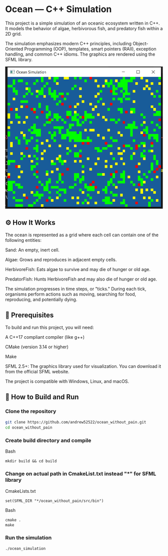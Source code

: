 # Ocean — C++ Simulation

This project is a simple simulation of an oceanic ecosystem written in C++. It models the behavior of algae, herbivorous fish, and predatory fish within a 2D grid.

The simulation emphasizes modern C++ principles, including Object-Oriented Programming (OOP), templates, smart pointers (RAII), exception handling, and common C++ idioms. The graphics are rendered using the SFML library.

![Gameplay Screenshot](screen2.png)

## ⚙️ How It Works

The ocean is represented as a grid where each cell can contain one of the following entities:

Sand: An empty, inert cell.

Algae: Grows and reproduces in adjacent empty cells.

HerbivoreFish: Eats algae to survive and may die of hunger or old age.

PredatorFish: Hunts HerbivoreFish and may also die of hunger or old age.

The simulation progresses in time steps, or "ticks." During each tick, organisms perform actions such as moving, searching for food, reproducing, and potentially dying.

## 🔧 Prerequisites


To build and run this project, you will need:

A C++17 compliant compiler (like g++)

CMake (version 3.14 or higher)

Make

SFML 2.5+: The graphics library used for visualization. You can download it from the official SFML website.

The project is compatible with Windows, Linux, and macOS.

## 🚀 How to Build and Run

### Clone the repository
```bash
git clone https://github.com/andrew52522/ocean_without_pain.git 
cd ocean_without_pain
```
### Create build directory and compile

Bash
```
mkdir build && cd build
```
### Change on actual path in CmakeList.txt instead "*" for SFML library

CmakeLists.txt
```
set(SFML_DIR "*/ocean_without_pain/src/bin")
```

Bash
```
cmake .
make
```
### Run the simulation
```bash
./ocean_simulation
```
